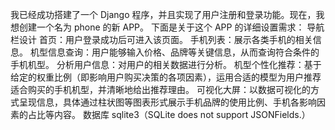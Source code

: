 我已经成功搭建了一个 Django 程序，并且实现了用户注册和登录功能。现在，我想创建一个名为 phone 的新 APP。
下面是关于这个 APP 的详细设置需求：
导航栏设计
首页：用户登录成功后可进入该页面。
手机列表：展示各类手机的相关信息。
机型信息查询：用户能够输入价格、品牌等关键信息，从而查询符合条件的手机机型。
分析用户信息：对用户的相关数据进行分析。
机型个性化推荐：基于给定的权重比例（即影响用户购买决策的各项因素），运用合适的模型为用户推荐适合购买的手机机型，并清晰地给出推荐理由。
可视化大屏：以数据可视化的方式呈现信息，具体通过柱状图等图表形式展示手机品牌的使用比例、手机各影响因素的占比等内容。
数据库
sqlite3（SQLite does not support JSONFields.）